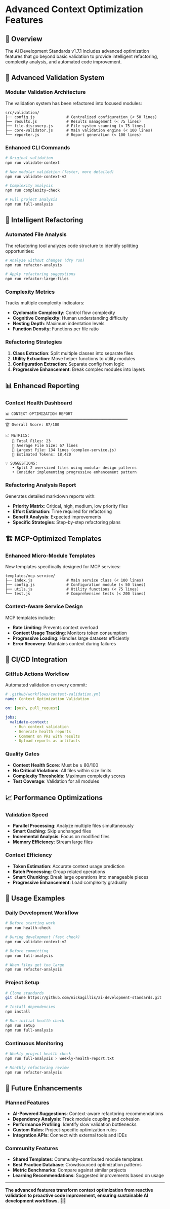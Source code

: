 # Advanced Context Optimization Features

## 🚀 Overview

The AI Development Standards v1.7.1 includes advanced optimization features that go beyond basic validation to provide intelligent refactoring, complexity analysis, and automated code improvement.

## 🔧 Advanced Validation System

### **Modular Validation Architecture**

The validation system has been refactored into focused modules:

```
src/validation/
├── config.js              # Centralized configuration (< 50 lines)
├── results.js             # Results management (< 75 lines)
├── file-discovery.js      # File system scanning (< 75 lines)
├── core-validator.js      # Main validation engine (< 100 lines)
└── reporter.js            # Report generation (< 100 lines)
```

### **Enhanced CLI Commands**

```bash
# Original validation
npm run validate-context

# New modular validation (faster, more detailed)
npm run validate-context-v2

# Complexity analysis
npm run complexity-check

# Full project analysis
npm run full-analysis
```

## 🧠 Intelligent Refactoring

### **Automated File Analysis**

The refactoring tool analyzes code structure to identify splitting opportunities:

```bash
# Analyze without changes (dry run)
npm run refactor-analysis

# Apply refactoring suggestions
npm run refactor-large-files
```

### **Complexity Metrics**

Tracks multiple complexity indicators:

- **Cyclomatic Complexity**: Control flow complexity
- **Cognitive Complexity**: Human understanding difficulty
- **Nesting Depth**: Maximum indentation levels
- **Function Density**: Functions per file ratio

### **Refactoring Strategies**

1. **Class Extraction**: Split multiple classes into separate files
2. **Utility Extraction**: Move helper functions to utility modules
3. **Configuration Extraction**: Separate config from logic
4. **Progressive Enhancement**: Break complex modules into layers

## 📊 Enhanced Reporting

### **Context Health Dashboard**

```
📊 CONTEXT OPTIMIZATION REPORT
══════════════════════════════════════════════════════
🏆 Overall Score: 87/100

📈 METRICS:
   📁 Total Files: 23
   📏 Average File Size: 67 lines
   📄 Largest File: 134 lines (complex-service.js)
   🧮 Estimated Tokens: 18,420

💡 SUGGESTIONS:
   • Split 2 oversized files using modular design patterns
   • Consider implementing progressive enhancement pattern
```

### **Refactoring Analysis Report**

Generates detailed markdown reports with:

- **Priority Matrix**: Critical, high, medium, low priority files
- **Effort Estimation**: Time required for refactoring
- **Benefit Analysis**: Expected improvements
- **Specific Strategies**: Step-by-step refactoring plans

## 🏗️ MCP-Optimized Templates

### **Enhanced Micro-Module Templates**

New templates specifically designed for MCP services:

```
templates/mcp-service/
├── index.js               # Main service class (< 100 lines)
├── config.js              # Configuration module (< 50 lines)
├── utils.js               # Utility functions (< 75 lines)
└── test.js                # Comprehensive tests (< 200 lines)
```

### **Context-Aware Service Design**

MCP templates include:

- **Rate Limiting**: Prevents context overload
- **Context Usage Tracking**: Monitors token consumption
- **Progressive Loading**: Handles large datasets efficiently
- **Error Recovery**: Maintains context during failures

## 🤖 CI/CD Integration

### **GitHub Actions Workflow**

Automated validation on every commit:

```yaml
# .github/workflows/context-validation.yml
name: Context Optimization Validation

on: [push, pull_request]

jobs:
  validate-context:
    - Run context validation
    - Generate health reports
    - Comment on PRs with results
    - Upload reports as artifacts
```

### **Quality Gates**

- **Context Health Score**: Must be ≥ 80/100
- **No Critical Violations**: All files within size limits
- **Complexity Thresholds**: Maximum complexity scores
- **Test Coverage**: Validation for all modules

## 📈 Performance Optimizations

### **Validation Speed**

- **Parallel Processing**: Analyze multiple files simultaneously
- **Smart Caching**: Skip unchanged files
- **Incremental Analysis**: Focus on modified files
- **Memory Efficiency**: Stream large files

### **Context Efficiency**

- **Token Estimation**: Accurate context usage prediction
- **Batch Processing**: Group related operations
- **Smart Chunking**: Break large operations into manageable pieces
- **Progressive Enhancement**: Load complexity gradually

## 🎯 Usage Examples

### **Daily Development Workflow**

```bash
# Before starting work
npm run health-check

# During development (fast check)
npm run validate-context-v2

# Before committing
npm run full-analysis

# When files get too large
npm run refactor-analysis
```

### **Project Setup**

```bash
# Clone standards
git clone https://github.com/nickagillis/ai-development-standards.git

# Install dependencies
npm install

# Run initial health check
npm run setup
npm run full-analysis
```

### **Continuous Monitoring**

```bash
# Weekly project health check
npm run full-analysis > weekly-health-report.txt

# Monthly refactoring review
npm run refactor-analysis
```

## 🔮 Future Enhancements

### **Planned Features**

- **AI-Powered Suggestions**: Context-aware refactoring recommendations
- **Dependency Analysis**: Track module coupling and cohesion
- **Performance Profiling**: Identify slow validation bottlenecks
- **Custom Rules**: Project-specific optimization rules
- **Integration APIs**: Connect with external tools and IDEs

### **Community Features**

- **Shared Templates**: Community-contributed module templates
- **Best Practice Database**: Crowdsourced optimization patterns
- **Metric Benchmarks**: Compare against similar projects
- **Learning Recommendations**: Suggested improvements based on usage

---

**The advanced features transform context optimization from reactive validation to proactive code improvement, ensuring sustainable AI development workflows.** 🧠✨